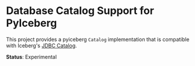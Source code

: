 # Database Catalog Support for PyIceberg

This project provides a pyiceberg `Catalog` implementation that
is compatible with Iceberg's [JDBC Catalog](https://iceberg.apache.org/docs/latest/jdbc/).

**Status**: Experimental